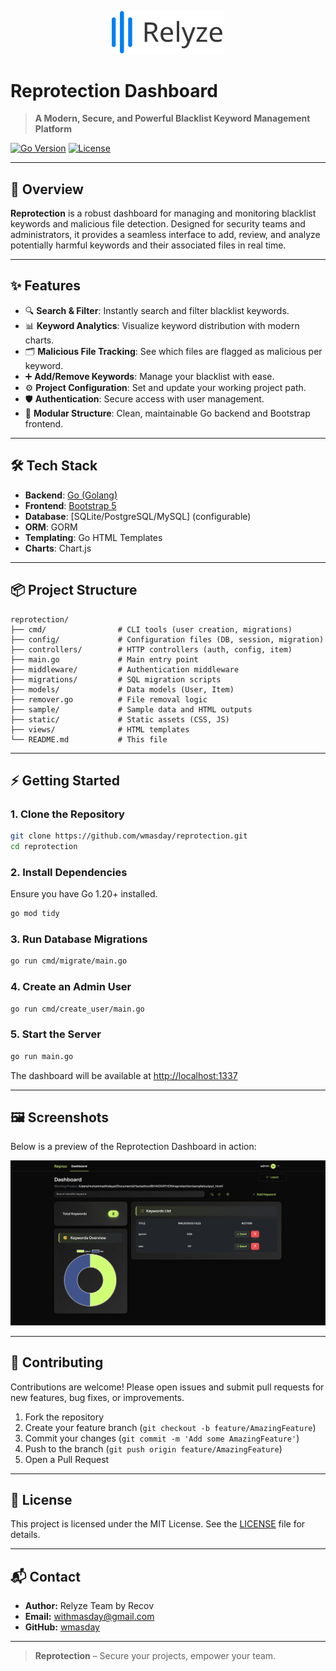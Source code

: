 <!-- Centered Hero Icon -->
<p align="center">
  <img src="static/icon.svg" alt="Hero Icon" width="180" />
</p>

# Reprotection Dashboard

> **A Modern, Secure, and Powerful Blacklist Keyword Management Platform**

[![Go Version](https://img.shields.io/badge/Go-1.20+-00ADD8?logo=go)](https://golang.org/) [![License](https://img.shields.io/badge/license-MIT-green.svg)](LICENSE)

---

## 🚀 Overview

**Reprotection** is a robust dashboard for managing and monitoring blacklist keywords and malicious file detection. Designed for security teams and administrators, it provides a seamless interface to add, review, and analyze potentially harmful keywords and their associated files in real time.

---

## ✨ Features

- 🔍 **Search & Filter**: Instantly search and filter blacklist keywords.
- 📊 **Keyword Analytics**: Visualize keyword distribution with modern charts.
- 🗂️ **Malicious File Tracking**: See which files are flagged as malicious per keyword.
- ➕ **Add/Remove Keywords**: Manage your blacklist with ease.
- ⚙️ **Project Configuration**: Set and update your working project path.
- 🛡️ **Authentication**: Secure access with user management.
- 🧩 **Modular Structure**: Clean, maintainable Go backend and Bootstrap frontend.

---

## 🛠️ Tech Stack

- **Backend**: [Go (Golang)](https://golang.org/)
- **Frontend**: [Bootstrap 5](https://getbootstrap.com/)
- **Database**: [SQLite/PostgreSQL/MySQL] (configurable)
- **ORM**: GORM
- **Templating**: Go HTML Templates
- **Charts**: Chart.js

---

## 📦 Project Structure

```text
reprotection/
├── cmd/                # CLI tools (user creation, migrations)
├── config/             # Configuration files (DB, session, migration)
├── controllers/        # HTTP controllers (auth, config, item)
├── main.go             # Main entry point
├── middleware/         # Authentication middleware
├── migrations/         # SQL migration scripts
├── models/             # Data models (User, Item)
├── remover.go          # File removal logic
├── sample/             # Sample data and HTML outputs
├── static/             # Static assets (CSS, JS)
├── views/              # HTML templates
└── README.md           # This file
```

---

## ⚡ Getting Started

### 1. Clone the Repository

```bash
git clone https://github.com/wmasday/reprotection.git
cd reprotection
```

### 2. Install Dependencies

Ensure you have Go 1.20+ installed.

```bash
go mod tidy
```

### 3. Run Database Migrations

```bash
go run cmd/migrate/main.go
```

### 4. Create an Admin User

```bash
go run cmd/create_user/main.go
```

### 5. Start the Server

```bash
go run main.go
```

The dashboard will be available at [http://localhost:1337](http://localhost:1337)

---

## 🖼️ Screenshots

Below is a preview of the Reprotection Dashboard in action:

![Dashboard Screenshot](static/hero.png)

---

## 🤝 Contributing

Contributions are welcome! Please open issues and submit pull requests for new features, bug fixes, or improvements.

1. Fork the repository
2. Create your feature branch (`git checkout -b feature/AmazingFeature`)
3. Commit your changes (`git commit -m 'Add some AmazingFeature'`)
4. Push to the branch (`git push origin feature/AmazingFeature`)
5. Open a Pull Request

---

## 📄 License

This project is licensed under the MIT License. See the [LICENSE](LICENSE) file for details.

---

## 📬 Contact

- **Author:** Relyze Team by Recov
- **Email:** [withmasday@gmail.com](mailto:withmasdayl@gmail.com)
- **GitHub:** [wmasday](https://github.com/wmasday)

---

> **Reprotection** – Secure your projects, empower your team.
